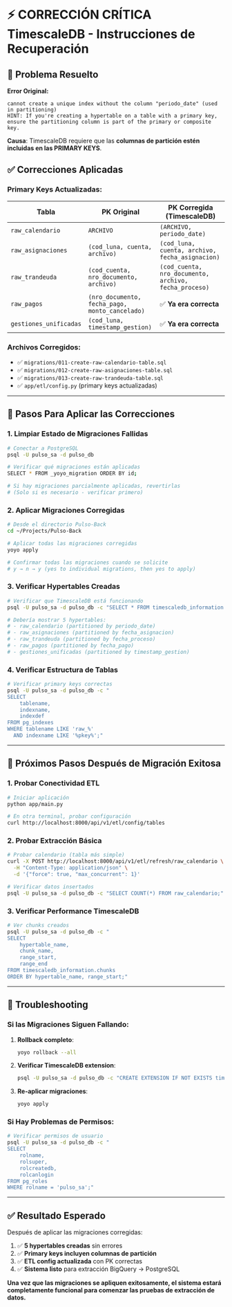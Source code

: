 # ⚡ CORRECCIÓN CRÍTICA TimescaleDB - Instrucciones de Recuperación

## 🔧 **Problema Resuelto**

**Error Original:**
```
cannot create a unique index without the column "periodo_date" (used in partitioning)
HINT: If you're creating a hypertable on a table with a primary key, ensure the partitioning column is part of the primary or composite key.
```

**Causa**: TimescaleDB requiere que las **columnas de partición estén incluidas en las PRIMARY KEYS**.

## ✅ **Correcciones Aplicadas**

### **Primary Keys Actualizadas:**

| **Tabla** | **PK Original** | **PK Corregida (TimescaleDB)** |
|-----------|----------------|--------------------------------|
| `raw_calendario` | `ARCHIVO` | `(ARCHIVO, periodo_date)` |
| `raw_asignaciones` | `(cod_luna, cuenta, archivo)` | `(cod_luna, cuenta, archivo, fecha_asignacion)` |
| `raw_trandeuda` | `(cod_cuenta, nro_documento, archivo)` | `(cod_cuenta, nro_documento, archivo, fecha_proceso)` |
| `raw_pagos` | `(nro_documento, fecha_pago, monto_cancelado)` | ✅ **Ya era correcta** |
| `gestiones_unificadas` | `(cod_luna, timestamp_gestion)` | ✅ **Ya era correcta** |

### **Archivos Corregidos:**
- ✅ `migrations/011-create-raw-calendario-table.sql`
- ✅ `migrations/012-create-raw-asignaciones-table.sql`
- ✅ `migrations/013-create-raw-trandeuda-table.sql`
- ✅ `app/etl/config.py` (primary keys actualizadas)

---

## 🚀 **Pasos Para Aplicar las Correcciones**

### **1. Limpiar Estado de Migraciones Fallidas**

```bash
# Conectar a PostgreSQL
psql -U pulso_sa -d pulso_db

# Verificar qué migraciones están aplicadas
SELECT * FROM _yoyo_migration ORDER BY id;

# Si hay migraciones parcialmente aplicadas, revertirlas
# (Solo si es necesario - verificar primero)
```

### **2. Aplicar Migraciones Corregidas**

```bash
# Desde el directorio Pulso-Back
cd ~/Projects/Pulso-Back

# Aplicar todas las migraciones corregidas
yoyo apply

# Confirmar todas las migraciones cuando se solicite
# y → n → y (yes to individual migrations, then yes to apply)
```

### **3. Verificar Hypertables Creadas**

```bash
# Verificar que TimescaleDB está funcionando
psql -U pulso_sa -d pulso_db -c "SELECT * FROM timescaledb_information.hypertables;"

# Debería mostrar 5 hypertables:
# - raw_calendario (partitioned by periodo_date)
# - raw_asignaciones (partitioned by fecha_asignacion) 
# - raw_trandeuda (partitioned by fecha_proceso)
# - raw_pagos (partitioned by fecha_pago)
# - gestiones_unificadas (partitioned by timestamp_gestion)
```

### **4. Verificar Estructura de Tablas**

```bash
# Verificar primary keys correctas
psql -U pulso_sa -d pulso_db -c "
SELECT 
    tablename, 
    indexname, 
    indexdef 
FROM pg_indexes 
WHERE tablename LIKE 'raw_%' 
  AND indexname LIKE '%pkey%';"
```

---

## 🎯 **Próximos Pasos Después de Migración Exitosa**

### **1. Probar Conectividad ETL**

```bash
# Iniciar aplicación
python app/main.py

# En otra terminal, probar configuración
curl http://localhost:8000/api/v1/etl/config/tables
```

### **2. Probar Extracción Básica**

```bash
# Probar calendario (tabla más simple)
curl -X POST http://localhost:8000/api/v1/etl/refresh/raw_calendario \
  -H "Content-Type: application/json" \
  -d '{"force": true, "max_concurrent": 1}'

# Verificar datos insertados
psql -U pulso_sa -d pulso_db -c "SELECT COUNT(*) FROM raw_calendario;"
```

### **3. Verificar Performance TimescaleDB**

```bash
# Ver chunks creados
psql -U pulso_sa -d pulso_db -c "
SELECT 
    hypertable_name,
    chunk_name,
    range_start,
    range_end 
FROM timescaledb_information.chunks 
ORDER BY hypertable_name, range_start;"
```

---

## 🔧 **Troubleshooting**

### **Si las Migraciones Siguen Fallando:**

1. **Rollback completo**:
   ```bash
   yoyo rollback --all
   ```

2. **Verificar TimescaleDB extension**:
   ```bash
   psql -U pulso_sa -d pulso_db -c "CREATE EXTENSION IF NOT EXISTS timescaledb CASCADE;"
   ```

3. **Re-aplicar migraciones**:
   ```bash
   yoyo apply
   ```

### **Si Hay Problemas de Permisos:**

```bash
# Verificar permisos de usuario
psql -U pulso_sa -d pulso_db -c "
SELECT 
    rolname,
    rolsuper,
    rolcreatedb,
    rolcanlogin 
FROM pg_roles 
WHERE rolname = 'pulso_sa';"
```

---

## ✅ **Resultado Esperado**

Después de aplicar las migraciones corregidas:

1. ✅ **5 hypertables creadas** sin errores
2. ✅ **Primary keys incluyen columnas de partición**
3. ✅ **ETL config actualizada** con PK correctas  
4. ✅ **Sistema listo** para extracción BigQuery → PostgreSQL

**Una vez que las migraciones se apliquen exitosamente, el sistema estará completamente funcional para comenzar las pruebas de extracción de datos.**
